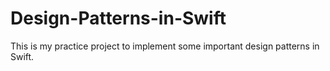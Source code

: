 # Design-Patterns-in-Swift
This is my practice project to implement some important design patterns in Swift.
